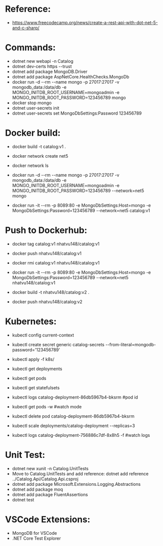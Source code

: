 # Reference:

- https://www.freecodecamp.org/news/create-a-rest-api-with-dot-net-5-and-c-sharp/

# Commands:

- dotnet new webapi -n Catalog
- dotnet dev-certs https --trust
- dotnet add package MongoDB.Driver
- dotnet add package AspNetCore.HealthChecks.MongoDb
- docker run -d --rm --name mongo -p 27017:27017 -v mongodb_data:/data/db -e MONGO_INITDB_ROOT_USERNAME=mongoadmin -e MONGO_INITDB_ROOT_PASSWORD=123456789 mongo
- docker stop mongo
- dotnet user-secrets init
- dotnet user-secrets set MongoDbSettings:Password 123456789

# Docker build:

- docker build -t catalog:v1 .
- docker network create net5
- docker network ls
- docker run -d --rm --name mongo -p 27017:27017 -v mongodb_data:/data/db -e MONGO_INITDB_ROOT_USERNAME=mongoadmin -e MONGO_INITDB_ROOT_PASSWORD=123456789 --network=net5 mongo

- docker run -it --rm -p 8089:80 -e MongoDbSettings:Host=mongo -e MongoDbSettings:Password=123456789 --network=net5 catalog:v1

# Push to Dockerhub:

- docker tag catalog:v1 nhatvu148/catalog:v1
- docker push nhatvu148/catalog:v1
- docker rmi catalog:v1 nhatvu148/catalog:v1
- docker run -it --rm -p 8089:80 -e MongoDbSettings:Host=mongo -e MongoDbSettings:Password=123456789 --network=net5 nhatvu148/catalog:v1

- docker build -t nhatvu148/catalog:v2 .
- docker push nhatvu148/catalog:v2

# Kubernetes:

- kubectl config current-context
- kubectl create secret generic catalog-secrets --from-literal=mongodb-password='123456789'
- kubectl apply -f k8s/
- kubectl get deployments
- kubectl get pods
- kubectl get statefulsets
- kubectl logs catalog-deployment-86db5967b4-bksrm #pod id

- kubectl get pods -w #watch mode
- kubectl delete pod catalog-deployment-86db5967b4-bksrm

- kubectl scale deployments/catalog-deployment --replicas=3

- kubectl logs catalog-deployment-756886c7df-8x8h5 -f #watch logs

# Unit Test:

- dotnet new xunit -n Catalog.UnitTests
- Move to Catalog.UnitTests and add reference: dotnet add reference ../Catalog.Api/Catalog.Api.csproj
- dotnet add package Microsoft.Extensions.Logging.Abstractions
- dotnet add package moq
- dotnet add package FluentAssertions
- dotnet test

# VSCode Extensions:

- MongoDB for VSCode
- .NET Core Test Explorer
